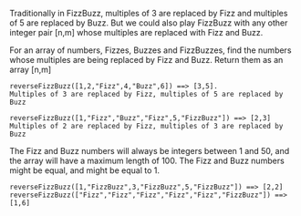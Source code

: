 Traditionally in FizzBuzz, multiples of 3 are replaced by Fizz and multiples of 5 are replaced by Buzz. But we could also play FizzBuzz with any other integer pair [n,m] whose multiples are replaced with Fizz and Buzz. 

For an array of numbers, Fizzes, Buzzes and FizzBuzzes, find the numbers whose multiples are being replaced by Fizz and Buzz. Return them as an array [n,m]

```
reverseFizzBuzz([1,2,"Fizz",4,"Buzz",6]) ==> [3,5]. 
Multiples of 3 are replaced by Fizz, multiples of 5 are replaced by Buzz

reverseFizzBuzz([1,"Fizz","Buzz","Fizz",5,"FizzBuzz"]) ==> [2,3]
Multiples of 2 are replaced by Fizz, multiples of 3 are replaced by Buzz
```

The Fizz and Buzz numbers will always be integers between 1 and 50, and the array will have a maximum length of 100. The Fizz and Buzz numbers might be equal, and might be equal to 1.

```
reverseFizzBuzz([1,"FizzBuzz",3,"FizzBuzz",5,"FizzBuzz"]) ==> [2,2]
reverseFizzBuzz(["Fizz","Fizz","Fizz","Fizz","Fizz","FizzBuzz"]) ==> [1,6]
```